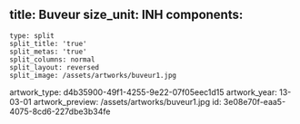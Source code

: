 title: Buveur
size_unit: INH
components:
  -
    type: split
    split_title: 'true'
    split_metas: 'true'
    split_columns: normal
    split_layout: reversed
    split_image: /assets/artworks/buveur1.jpg
artwork_type: d4b35900-49f1-4255-9e22-07f05eec1d15
artwork_year: 13-03-01
artwork_preview: /assets/artworks/buveur1.jpg
id: 3e08e70f-eaa5-4075-8cd6-227dbe3b34fe
